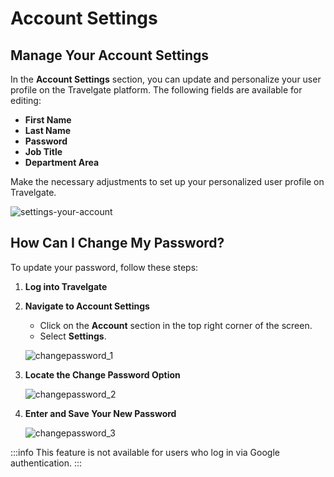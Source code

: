 ﻿---
sidebar_position: 2
---

# Account Settings

## Manage Your Account Settings
In the **Account Settings** section, you can update and personalize your user profile on the Travelgate platform. The following fields are available for editing:

- **First Name**
- **Last Name**
- **Password**
- **Job Title**
- **Department Area**

Make the necessary adjustments to set up your personalized user profile on Travelgate.

![settings-your-account](https://storage.travelgate.com/kbase/settings-your-account.jpg)

## How Can I Change My Password?
To update your password, follow these steps:

1. **Log into Travelgate**
2. **Navigate to Account Settings**
   - Click on the **Account** section in the top right corner of the screen.
   - Select **Settings**.
   
   ![changepassword_1](https://storage.travelgate.com/kbase/changepassword_1.jpg)

3. **Locate the Change Password Option**
   
   ![changepassword_2](https://storage.travelgate.com/kbase/changepassword_2.jpg)

4. **Enter and Save Your New Password**
   
   ![changepassword_3](https://storage.travelgate.com/kbase/changepassword_3.jpg)

:::info
This feature is not available for users who log in via Google authentication.
:::
